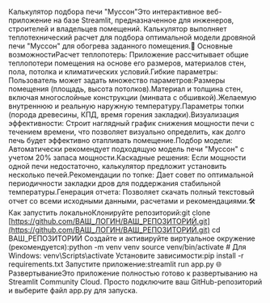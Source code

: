 Калькулятор подбора печи "Муссон"Это интерактивное веб-приложение на базе Streamlit, предназначенное для инженеров, строителей и владельцев помещений. Калькулятор выполняет теплотехнический расчет для подбора оптимальной модели дровяной печи "Муссон" для обогрева заданного помещения.🚀 Основные возможностиРасчет теплопотерь: Приложение рассчитывает общие теплопотери помещения на основе его размеров, материалов стен, пола, потолка и климатических условий.Гибкие параметры: Пользователь может задать множество параметров:Размеры помещения (площадь, высота потолков).Материал и толщина стен, включая многослойные конструкции (минвата с обшивкой).Желаемую внутреннюю и реальную наружную температуру.Параметры топки (порода древесины, КПД, время горения закладки).Визуализация эффективности: Строит наглядный график снижения мощности печи с течением времени, что позволяет визуально определить, как долго печь будет эффективно отапливать помещение.Подбор модели: Автоматически рекомендует подходящую модель печи "Муссон" с учетом 20% запаса мощности.Каскадные решения: Если мощности одной печи недостаточно, калькулятор предложит установить несколько печей.Рекомендации по топке: Дает совет по оптимальной периодичности закладки дров для поддержания стабильной температуры.Генерация отчета: Позволяет скачать полный текстовый отчет со всеми исходными данными, расчетами и рекомендациями.🛠️ Как запустить локальноКлонируйте репозиторий:git clone [https://github.com/ВАШ_ЛОГИН/ВАШ_РЕПОЗИТОРИЙ.git](https://github.com/ВАШ_ЛОГИН/ВАШ_РЕПОЗИТОРИЙ.git)
cd ВАШ_РЕПОЗИТОРИЙ
Создайте и активируйте виртуальное окружение (рекомендуется):python -m venv venv
source venv/bin/activate  # Для Windows: venv\Scripts\activate
Установите зависимости:pip install -r requirements.txt
Запустите приложение:streamlit run app.py
🌐 РазвертываниеЭто приложение полностью готово к развертыванию на Streamlit Community Cloud. Просто подключите ваш GitHub-репозиторий и выберите файл app.py для запуска.
